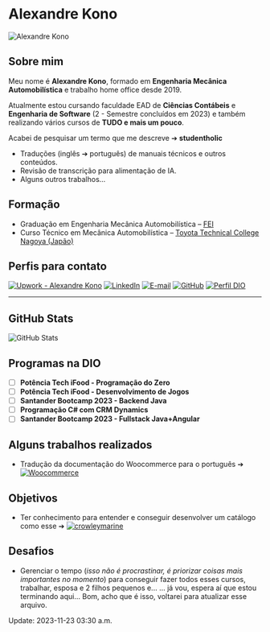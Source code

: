 # Alexandre Kono
![Alexandre Kono](https://scontent.fsjp7-1.fna.fbcdn.net/v/t31.18172-1/19800602_1754114494617100_6767581507800124514_o.jpg?stp=dst-jpg_p200x200&_nc_cat=108&ccb=1-7&_nc_sid=2b6aad&_nc_eui2=AeEduGWWCCC91vDIoENrE_eNqVdRBwFEcZypV1EHAURxnC5Dd-RoffxeyuLy77g9RZxdTkGX1nwbP1ZEr8koaoMW&_nc_ohc=Us42vjiZgZsAX8WRBEg&_nc_ht=scontent.fsjp7-1.fna&oh=00_AfAHeGbkpjmse1375H20oR9NgcQrx1neswt9JZ8XFu04Ng&oe=65861318) 

## Sobre mim
Meu nome é **Alexandre Kono**, formado em **Engenharia Mecânica Automobilística** e trabalho home office desde 2019.

Atualmente estou cursando faculdade EAD de **Ciências Contábeis** e **Engenharia de Software** (2 - Semestre concluídos em 2023) e também realizando vários cursos de **TUDO e mais um pouco**.

Acabei de pesquisar um termo que me descreve ➔  **studentholic**
- Traduções (inglês ➔ português) de manuais técnicos e outros conteúdos.
- Revisão de transcrição para alimentação de IA.
- Alguns outros trabalhos...

## Formação
- Graduação em Engenharia Mecânica Automobilística – [FEI](https://portal.fei.edu.br/)
- Curso Técnico em Mecânica Automobilística – [Toyota Technical College Nagoya (Japão)](https://ssl.toyota-tcn.ac.jp/)

## Perfis para contato
[![Upwork - Alexandre Kono](https://img.shields.io/badge/UpWork-6FDA44?flat&logo=Upwork&logoColor=white)](https://www.upwork.com/freelancers/~01ed30f8d89e595e75)  [![LinkedIn](https://img.shields.io/badge/LinkedIn-000?styleflat&logo=linkedin&logoColor=0E76A8)](https://www.linkedin.com/in/alexandre-kono)  [![E-mail](https://img.shields.io/badge/-Email-000?style=flat&logo=microsoft-outlook&logoColor=007BFF)](mailto:alexandre_kono@hotmail.com)  [![GitHub](https://img.shields.io/badge/GitHub-100000?style=flat&logo=github&logoColor=white)](https://github.com/Alexandre-Kono)  [![Perfil DIO](https://img.shields.io/badge/-Meu%20Perfil%20na%20DIO-6d25e8?style=flat)](https://www.dio.me/users/alexandre_kono)

---
## GitHub Stats
![GitHub Stats](https://github-readme-stats.vercel.app/api?username=Alexandre-Kono&theme=transparent&bg_color=000&border_color=30A3DC&show_icons=true&icon_color=30A3DC&title_color=E94D5F&text_color=FFF)

## Programas na DIO
- [ ]  **Potência Tech iFood - Programação do Zero**
- [ ]  **Potência Tech iFood - Desenvolvimento de Jogos**
- [ ]  **Santander Bootcamp 2023 - Backend Java**
- [ ]  **Programação C# com CRM Dynamics**
- [ ]  **Santander Bootcamp 2023 - Fullstack Java+Angular**

## Alguns trabalhos realizados
- Tradução da documentação do Woocommerce para o português ➔ [![Woocommerce](https://img.shields.io/badge/Woocommerce-purple?style=flat&logo=crowleymarine&logoColor=0E76A8)](https://woo.com/documentation/documentacao-em-portugues/)

## Objetivos
- Ter conhecimento para entender e conseguir desenvolver um catálogo como esse ➔ [![crowleymarine](https://img.shields.io/badge/crowley_marine-gray?style=flat&logo=crowleymarine&logoColor=0E76A8)](https://www.crowleymarine.com/yamaha/oem-parts/outboard/2014/f60lhb/power-trim-tilt-assy-1)

## Desafios
- Gerenciar o tempo (*isso não é procrastinar, é priorizar coisas mais importantes no momento*) para conseguir fazer todos esses cursos, trabalhar, esposa e 2 filhos pequenos e... ... já vou, espera aí que estou terminando aqui... Bom, acho que é isso, voltarei para atualizar esse arquivo.

Update: 2023-11-23 03:30 a.m.
